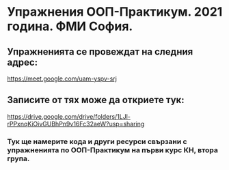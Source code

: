 # Упражнения ООП-Практикум. 2021 година. ФМИ София.
## Упражненията се провеждат на следния адрес:
https://meet.google.com/uam-yspv-srj

## Записите от тях може да откриете тук:
https://drive.google.com/drive/folders/1LJl-rPPxnqKiOivGUBhPn9v16Fc32aeW?usp=sharing

### Тук ще намерите кода и други ресурси свързани с упражненията по ООП-Практикум на първи курс КН, втора група.
